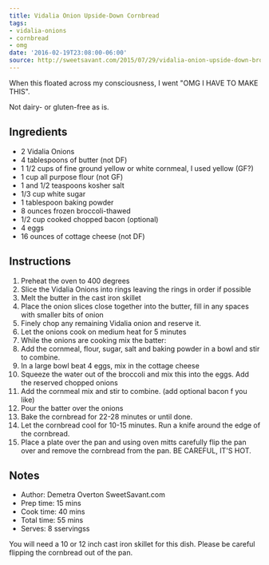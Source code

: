```yaml
---
title: Vidalia Onion Upside-Down Cornbread
tags:
- vidalia-onions
- cornbread
- omg
date: '2016-02-19T23:08:00-06:00'
source: http://sweetsavant.com/2015/07/29/vidalia-onion-upside-down-broccoli-cornbread/
---
```

When this floated across my consciousness, I went "OMG I HAVE TO MAKE THIS".

Not dairy- or gluten-free as is.

## Ingredients

* 2 Vidalia Onions
* 4 tablespoons of butter (not DF)
* 1 1/2 cups of fine ground yellow or white cornmeal, I used yellow (GF?)
* 1 cup all purpose flour (not GF)
* 1 and 1/2 teaspoons kosher salt
* 1/3 cup white sugar
* 1 tablespoon baking powder
* 8 ounces frozen broccoli-thawed
* 1/2 cup cooked chopped bacon (optional)
* 4 eggs
* 16 ounces of cottage cheese (not DF)

## Instructions
1. Preheat the oven to 400 degrees
1. Slice the Vidalia Onions into rings leaving the rings in order if possible
1. Melt the butter in the cast iron skillet
1. Place the onion slices close together into the butter, fill in any spaces with smaller bits of onion
1. Finely chop any remaining Vidalia onion and reserve it.
1. Let the onions cook on medium heat for 5 minutes
1. While the onions are cooking mix the batter:
1. Add the cornmeal, flour, sugar, salt and baking powder in a bowl and stir to combine.
1. In a large bowl beat 4 eggs, mix in the cottage cheese
1. Squeeze the water out of the broccoli and mix this into the eggs. Add the reserved chopped onions
1. Add the cornmeal mix and stir to combine. (add optional bacon f you like)
1. Pour the batter over the onions
1. Bake the cornbread for 22-28 minutes or until done.
1. Let the cornbread cool for 10-15 minutes. Run a knife around the edge of the cornbread.
1. Place a plate over the pan and using oven mitts carefully flip the pan over and remove the cornbread from the pan. BE CAREFUL, IT'S HOT.

## Notes

* Author: Demetra Overton SweetSavant.com
* Prep time:  15 mins
* Cook time:  40 mins
* Total time:  55 mins
* Serves: 8 sservingss

You will need a 10 or 12 inch cast iron skillet for this dish. Please be careful flipping the cornbread out of the pan.
